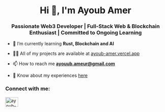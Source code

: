 <h1 align="center">Hi 👋, I'm Ayoub Amer</h1>
<h3 align="center">Passionate Web3 Developer | Full-Stack Web & Blockchain Enthusiast | Committed to Ongoing Learning</h3>

- 🌱 I’m currently learning **Rust, Blockchain and AI**

- 👨‍💻 All of my projects are available at [ayoub-amer.vercel.app](https://ayoub-amer.vercel.app/)

- 📫 How to reach me **ayouub.ameur@gmail.com**

- 📄 Know about my experiences [here](https://drive.google.com/file/d/1aF95uN47q03s9JOGzCS9rk1_AzuDAz2T/view?usp=sharing)

<h3 align="left">Connect with me:</h3>
<p align="left">
<a href="https://www.linkedin.com/in/amer-ayoub/" target="blank"><img align="center" src="https://raw.githubusercontent.com/rahuldkjain/github-profile-readme-generator/master/src/images/icons/Social/linked-in-alt.svg" alt="ayoub-amer-285b67190" height="30" width="40" /></a>
</p>

